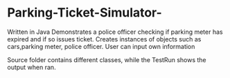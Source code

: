# Parking-Ticket-Simulator-
Written in Java 
Demonstrates a police officer checking if parking meter has expired and if so issues ticket.
Creates instances of objects such as cars,parking meter, police officer. 
User can input own information 

Source folder contains different classes, while the TestRun shows the output when ran. 
